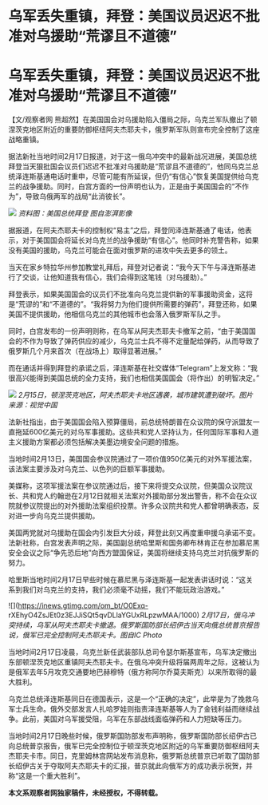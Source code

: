 # 乌军丢失重镇，拜登：美国议员迟迟不批准对乌援助“荒谬且不道德”

# 乌军丢失重镇，拜登：美国议员迟迟不批准对乌援助“荒谬且不道德”

【文/观察者网 熊超然】在美国国会对乌援助陷入僵局之际，乌克兰军队撤出了顿涅茨克地区附近的重要防御枢纽阿夫杰耶夫卡，俄罗斯军队则宣布完全控制了这座战略重镇。

据法新社当地时间2月17日报道，对于这一俄乌冲突中的最新战况进展，美国总统拜登当天狠批国会议员们迟迟不批准对乌援助是“荒谬且不道德的”，他同乌克兰总统泽连斯基通电话时重申，尽管可能有所延误，但仍“有信心”恢复美国提供给乌克兰的战争援助。同时，白宫方面的一份声明也认为，正是由于美国国会的“不作为”，导致乌俄两军的战局“此消彼长”。

![](https://inews.gtimg.com/om_bt/OYNTguxC6qRc_OtouaEbIXCtPvHnFzypoTvF_c4nJxZXcAA/1000)
_资料图：美国总统拜登 图自澎湃影像_

据报道，在阿夫杰耶夫卡的控制权“易主”之后，拜登同泽连斯基通了电话，他表示，对于美国国会将延长对乌克兰的战争援助“有信心”。他同时补充警告称，如果没有美国的援助，乌克兰可能会在面对俄罗斯的进攻中失去更多的领土。

当天在家乡特拉华州参加教堂礼拜后，拜登对记者说：“我今天下午与泽连斯基进行了交谈，让他知道我有信心，我们会得到这笔钱（对乌援助）。”

拜登表示，如果美国国会的议员们不批准向乌克兰提供新的军事援助资金，这将是“荒谬的”和“不道德的”。“我将努力为他们提供所需要的弹药”，拜登还称，如果美国不提供援助，他相信乌克兰的其他城市也会落入俄罗斯军队之手。

同时，白宫发布的一份声明则称，在乌军从阿夫杰耶夫卡撤军之前，“由于美国国会的不作为导致了弹药供应的减少，乌克兰士兵不得不定量配给弹药，从而导致了俄罗斯几个月来首次（在战场上）取得显著进展。”

而在通话并得到拜登的承诺之后，泽连斯基在社交媒体“Telegram”上发文称：“我很高兴能得到美国总统的全力支持，我们也相信美国国会（将作出）的明智决定。”

![](https://inews.gtimg.com/om_bt/OTn2XRh5uCvCaMrt8IVFGSg1qGc7mnjcFMDA_6lIp6XRwAA/1000)
_2月15日，顿涅茨克地区，阿夫杰耶夫卡地区遇袭，城市建筑遭到破坏。图片来源：视觉中国_

法新社指出，由于美国国会陷入预算僵局，前总统特朗普在众议院的保守派盟友一直拖延600亿美元的对乌军事援助。这些共和党人坚持认为，任何国际军事和人道主义援助方案都必须包括解决美墨边境安全问题的措施。

当地时间2月13日，美国国会参议院通过了一项价值950亿美元的对外军援法案，该法案主要涉及对乌克兰、以色列的巨额军事援助。

美媒称，这项军援法案在参议院通过后，接下来将提交众议院，但美国众议院议长、共和党人约翰逊在2月12日就相关法案对外援助部分发出警告，称不会在众议院就参议院提出的对外援助法案组织投票。许多众议院共和党人都曾明确表态，反对进一步向乌克兰提供援助。

美国两党就对乌援助在国会内引发巨大分歧，拜登此刻又再度重申援乌承诺不变。法新社称，白宫发表声明之际，美国副总统哈里斯和国务卿布林肯正在参加慕尼黑安全会议之际“争先恐后地”向西方盟国保证，美国将继续支持乌克兰对抗俄罗斯的努力。

哈里斯当地时间2月17日早些时候在慕尼黑与泽连斯基一起发表讲话时说：“这关系到我们对乌克兰的支持，我们必须毫不动摇，我们不能玩政治游戏。”

![](https://inews.gtimg.com/om_bt/O0Exq-
rXEhyO4ZsJEt0z3EJJiSQt5qvDLlaYGUxRLpzwMAA/1000)
_2月17日，俄乌冲突持续，乌军从阿夫杰耶夫卡撤退。俄罗斯国防部长绍伊古当天向俄总统普京报告说，俄军已完全控制阿夫杰耶夫卡。图自IC Photo_

当地时间2月17日凌晨，乌克兰新任武装部队总司令瑟尔斯基宣布，乌军决定撤出东部顿涅茨克地区重镇阿夫杰耶夫卡。在俄乌冲突升级将届两周年之际，这被认为是俄军去年5月攻克交通要地巴赫穆特（俄方称阿尔乔莫夫斯克）以来所取得的最大胜利。

乌克兰总统泽连斯基同日在德国表示，这是一个“正确的决定”，此举是为了挽救乌军士兵生命。俄外交部发言人扎哈罗娃则指责泽连斯基等人为了金钱利益而继续战争。此前，美国对乌军援受阻，乌军在东部战线面临弹药和人力短缺等压力。

当地时间2月17日晚些时候，俄罗斯国防部发布声明称，俄罗斯国防部长绍伊古已向总统普京报告，俄军已完全控制位于顿涅茨克地区附近的乌军重要防御枢纽阿夫杰耶夫卡市。同日，克里姆林宫网站发布消息称，俄罗斯总统普京已听取了国防部长绍伊古关于夺取阿夫杰耶夫卡的汇报，普京就此向俄军方的成功表示祝贺，并称“这是一个重大胜利”。

**本文系观察者网独家稿件，未经授权，不得转载。**


